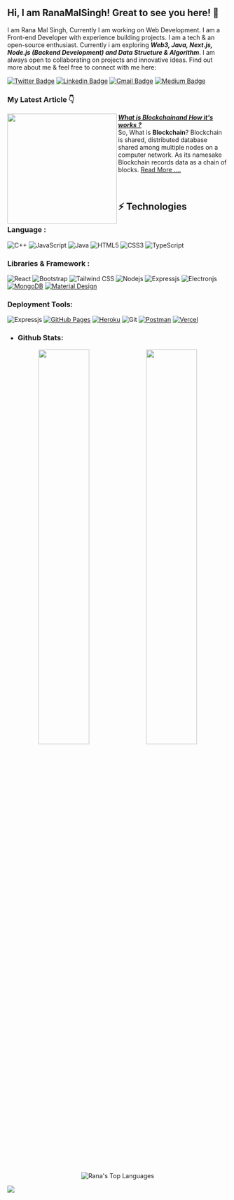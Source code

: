 ## Hi, I am RanaMalSingh! Great to see you here! 👋

I am Rana Mal Singh, Currently I am working on Web Development. I am a Front-end Developer with experience building projects. I am a tech & an open-source enthusiast. Currently i am exploring <strong><em>Web3, Java, Next.js, Node.js (Backend Development) and Data Structure & Algorithm</strong></em>. I am always open to collaborating on projects and innovative ideas. Find out more about me & feel free to connect with me here:

[![Twitter Badge](https://img.shields.io/badge/-RanaMalSingh-039BE5?style=flat-square&logo=Twitter&logoColor=white&link=https://twitter.com/RanaMS999)](https://twitter.com/RanaMS999)
[![Linkedin Badge](https://img.shields.io/badge/-RanaMalSingh-blue?style=flat-square&logo=Linkedin&logoColor=white&link=https://www.linkedin.com/in/rana-ms/)](https://www.linkedin.com/in/rana-ms/)
[![Gmail Badge](https://img.shields.io/badge/-ranams99911@gmail.com-c14438?style=flat-square&logo=Gmail&logoColor=white&link=mailto:ranams99911@gmail.com)](mailto:ranams99911@gmail.com)
[![Medium Badge](https://img.shields.io/badge/-RanaMalSingh-black?style=flat-square&logo=Medium&logoColor=white&link=https://medium.com/p/3a9b58d9d548)](https://medium.com/p/3a9b58d9d548)

### My Latest Article  👇


<p align="left">
<a href="https://medium.com/@ranams99911/a-simple-guide-to-blockchain-and-how-it-works-3a9b58d9d548" title="What is <strong><em>Blockchain</em></strong> and How it's works ? "><img src="https://miro.medium.com/max/700/1*Vy-pQtFm_vRoe2QIJUkhTg.png" width="250px" align="left" /></a>
<a href="https://medium.com/@ranams99911/a-simple-guide-to-blockchain-and-how-it-works-3a9b58d9d548" title="What is <strong><em>Blockchain</em></strong> and How it's works ?"> <strong><em> What is Blockchainand How it's works ? </em></strong></a>
<br/> 
So, What is <strong>Blockchain</strong>? Blockchain is shared, distributed database shared among multiple nodes on a computer network. As its namesake Blockchain records data as a chain of blocks. <a href="https://medium.com/@ranams99911/a-simple-guide-to-blockchain-and-how-it-works-3a9b58d9d548" >Read More ....</a>
	
</p> 
<br/>

## ⚡ Technologies

### Language :
![C++](https://img.shields.io/badge/-C++-00599C?style=flat-square&logo=c)
![JavaScript](https://img.shields.io/badge/-JavaScript-black?style=flat-square&logo=javascript)
![Java](https://img.shields.io/badge/-Java-blue?style=flat-square&logo=Java)
![HTML5](https://img.shields.io/badge/-HTML5-E34F26?style=flat-square&logo=html5&logoColor=white)
![CSS3](https://img.shields.io/badge/-CSS3-1572B6?style=flat-square&logo=css3)
![TypeScript](https://img.shields.io/badge/-TypeScript-FAFAFA?style=flat-square&logo=typescript)

### Libraries & Framework :

![React](https://img.shields.io/badge/-React-black?style=flat-square&logo=react)
![Bootstrap](https://img.shields.io/badge/-Bootstrap-563D7C?style=flat-square&logo=bootstrap)
![Tailwind CSS](https://img.shields.io/badge/-tailwindcss-E1F5FE?style=flat-square&logo=tailwindcss)
![Nodejs](https://img.shields.io/badge/-Nodejs-black?style=flat-square&logo=Node.js)
![Expressjs](https://img.shields.io/badge/-Expressjs-black?style=flat-square&logo=express)
![Electronjs](https://img.shields.io/badge/-Electron-EEEEEE?style=flat-square&logo=electron)
<a href="#"><img alt="MongoDB" src ="https://img.shields.io/badge/MongoDB-%234ea94b.svg?logo=mongodb&logoColor=white"></a>
<a href="#"><img alt="Material Design" src="https://img.shields.io/badge/Material%20Design%20-%230081CB.svg?logo=material-design&logoColor=white"></a>

### Deployment Tools:

![Expressjs](https://img.shields.io/badge/-Netlify-78909C?style=flat-square&logo=netlify)
<a href="#"><img alt="GitHub Pages" src="https://img.shields.io/badge/GitHub%20Pages-%23327FC7.svg?logo=github&logoColor=white"></a>
<a href="#"><img alt="Heroku" src="https://img.shields.io/badge/Heroku%20-%23430098.svg?logo=heroku&logoColor=white"></a>
![Git](https://img.shields.io/badge/-Git-black?style=flat-square&logo=git)
<a href="#"><img alt="Postman" src="https://img.shields.io/badge/Postman-FF6C37?logo=postman&logoColor=white"></a>
<a href="#"><img alt="Vercel" src="https://img.shields.io/badge/Vercel%20-%23000000.svg?logo=vercel&logoColor=white"></a>


- <h3>Github Stats:</h3>
<p align="center">
	
  <img width="48%" src="https://github-readme-stats.vercel.app/api?username=Ranamalsingh12&&show_icons=true&theme=tokyonight" />
  <img width="48%" src="https://github-readme-streak-stats.herokuapp.com/?user=Ranamalsingh12&theme=tokyonight" />
  
  <img alt="Rana's Top Languages" src="https://github-readme-stats.vercel.app/api/top-langs/?username=Ranamalsingh12&langs_count=8&count_private=true&layout=compact&theme=react&hide_border=true&bg_color=#004687&line_height=27" />
</p>

<img src="https://activity-graph.herokuapp.com/graph?username=Ranamalsingh12&bg_color=0f2d3d&color=1cadfb&line=1cadfb&point=1cadfb&area=true&hide_border=true" />
